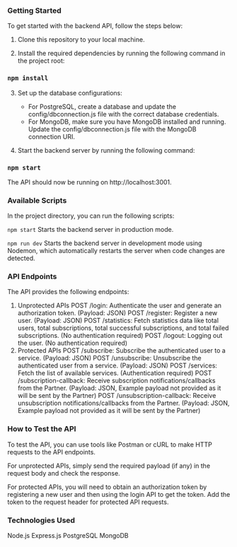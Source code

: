 ### Getting Started
To get started with the backend API, follow the steps below:

1. Clone this repository to your local machine.

2. Install the required dependencies by running the following command in the project root:

### `npm install`

3. Set up the database configurations:

    * For PostgreSQL, create a database and update the config/dbconnection.js file with the correct database credentials.
    * For MongoDB, make sure you have MongoDB installed and running. Update the config/dbconnection.js file with the MongoDB connection URI.

4. Start the backend server by running the following command:

### `npm start`

The API should now be running on http://localhost:3001.

### Available Scripts
In the project directory, you can run the following scripts:

`npm start`
Starts the backend server in production mode.

`npm run dev`
Starts the backend server in development mode using Nodemon, which automatically restarts the server when code changes are detected.

### API Endpoints
The API provides the following endpoints:

1. Unprotected APIs
    POST /login: Authenticate the user and generate an authorization token. (Payload: JSON)
    POST /register: Register a new user. (Payload: JSON)
    POST /statistics: Fetch statistics data like total users, total subscriptions, total successful subscriptions, and total failed subscriptions. (No authentication required)
    POST /logout: Logging out the user. (No authentication required)
2. Protected APIs
    POST /subscribe: Subscribe the authenticated user to a service. (Payload: JSON)
    POST /unsubscribe: Unsubscribe the authenticated user from a service. (Payload: JSON)
    POST /services: Fetch the list of available services. (Authentication required)
    POST /subscription-callback: Receive subscription notifications/callbacks from the Partner. (Payload: JSON, Example payload not provided as it will be sent by the Partner)
    POST /unsubscription-callback: Receive unsubscription notifications/callbacks from the Partner. (Payload: JSON, Example payload not provided as it will be sent by the Partner)

### How to Test the API
To test the API, you can use tools like Postman or cURL to make HTTP requests to the API endpoints.

For unprotected APIs, simply send the required payload (if any) in the request body and check the response.

For protected APIs, you will need to obtain an authorization token by registering a new user and then using the login API to get the token. Add the token to the request header for protected API requests.

### Technologies Used
Node.js
Express.js
PostgreSQL
MongoDB
